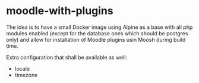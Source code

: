 # moodle-with-plugins

The idea is to have a small Docker image using Alpine as a base with all php modules enabled (except for the database ones which should be postgres only) and allow for installation of Moodle plugins usin Moosh during build time.

Extra configuration that shall be available as well:

- locale
- timezone
